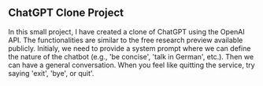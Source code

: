 ## ChatGPT Clone Project
In this small project, I have created a clone of ChatGPT using the OpenAI API. The functionalities are similar to the free research preview available publicly.
Initialy, we need to provide a system prompt where we can define the nature of the chatbot (e.g., 'be concise', 'talk in German', etc.). Then we can have a general conversation.
When you feel like quitting the service, try saying 'exit', 'bye', or quit'.
